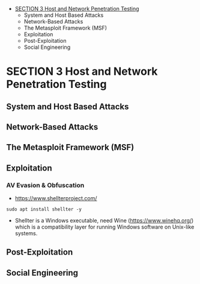 - [SECTION 3 Host and Network Penetration Testing](#SECTION-3-Host-and-Network-Penetration-Testing)
  - System and Host Based Attacks
  - Network-Based Attacks
  - The Metasploit Framework (MSF)
  - Exploitation
  - Post-Exploitation
  - Social Engineering

# SECTION 3 Host and Network Penetration Testing

## System and Host Based Attacks

## Network-Based Attacks

## The Metasploit Framework (MSF)

## Exploitation
### AV Evasion & Obfuscation
- https://www.shellterproject.com/

```
sudo apt install shellter -y
```
- Shellter is a Windows executable, need Wine (https://www.winehq.org/) which is a compatibility layer for running Windows software on Unix-like systems.

## Post-Exploitation

## Social Engineering
